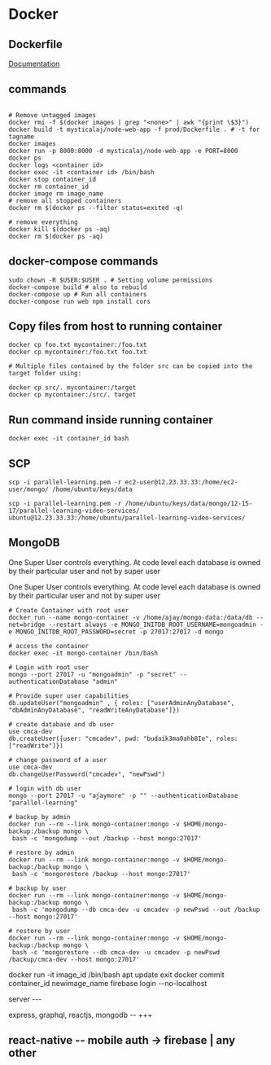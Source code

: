 # Docker

## Dockerfile
[Documentation](https://docs.docker.com/engine/reference/builder/)

## commands
```

# Remove untagged images
docker rmi -f $(docker images | grep "<none>" | awk "{print \$3}")
docker build -t mysticalaj/node-web-app -f prod/Dockerfile . # -t for tagname
docker images
docker run -p 8000:8000 -d mysticalaj/node-web-app -e PORT=8000
docker ps
docker logs <container id>
docker exec -it <container id> /bin/bash
docker stop container_id
docker rm container_id
docker image rm image_name
# remove all stopped containers
docker rm $(docker ps --filter status=exited -q)

# remove everything
docker kill $(docker ps -aq)
docker rm $(docker ps -aq)
```

## docker-compose commands
```
sudo chown -R $USER:$USER . # Setting volume permissions
docker-compose build # also to rebuild
docker-compose up # Run all containers
docker-compose run web npm install cors
```

## Copy files from host to running container
```
docker cp foo.txt mycontainer:/foo.txt
docker cp mycontainer:/foo.txt foo.txt

# Multiple files contained by the folder src can be copied into the target folder using:

docker cp src/. mycontainer:/target
docker cp mycontainer:/src/. target
```

## Run command inside running container
`docker exec -it container_id bash`

## SCP
```
scp -i parallel-learning.pem -r ec2-user@12.23.33.33:/home/ec2-user/mongo/ /home/ubuntu/keys/data

scp -i parallel-learning.pem -r /home/ubuntu/keys/data/mongo/12-15-17/parallel-learning-video-services/ ubuntu@12.23.33.33:/home/ubuntu/parallel-learning-video-services/
```

## MongoDB
One Super User controls everything.
At code level each database is owned by their particular user and not by super user

One Super User controls everything.
At code level each database is owned by their particular user and not by super user

```
# Create Container with root user
docker run --name mongo-container -v /home/ajay/mongo-data:/data/db --net=bridge --restart always -e MONGO_INITDB_ROOT_USERNAME=mongoadmin -e MONGO_INITDB_ROOT_PASSWORD=secret -p 27017:27017 -d mongo

# access the container
docker exec -it mongo-container /bin/bash

# Login with root user
mongo --port 27017 -u "mongoadmin" -p "secret" --authenticationDatabase "admin"

# Provide super user capabilities
db.updateUser("mongoadmin" , { roles: ["userAdminAnyDatabase", "dbAdminAnyDatabase", "readWriteAnyDatabase"]})

# create database and db user
use cmca-dev
db.createUser({user: "cmcadev", pwd: "budaik3ma0ahb8Ie", roles: ["readWrite"]})

# change password of a user
use cmca-dev
db.changeUserPassword("cmcadev", "newPswd")

# login with db user
mongo --port 27017 -u "ajaymore" -p "" --authenticationDatabase "parallel-learning"
```

```
# backup by admin
docker run --rm --link mongo-container:mongo -v $HOME/mongo-backup:/backup mongo \
 bash -c 'mongodump --out /backup --host mongo:27017'

# restore by admin
docker run --rm --link mongo-container:mongo -v $HOME/mongo-backup:/backup mongo \
 bash -c 'mongorestore /backup --host mongo:27017'

# backup by user
docker run --rm --link mongo-container:mongo -v $HOME/mongo-backup:/backup mongo \
 bash -c 'mongodump --db cmca-dev -u cmcadev -p newPswd --out /backup --host mongo:27017'

# restore by user
docker run --rm --link mongo-container:mongo -v $HOME/mongo-backup:/backup mongo \
 bash -c 'mongorestore --db cmca-dev -u cmcadev -p newPswd /backup/cmca-dev --host mongo:27017'
```


docker run -it image_id /bin/bash
apt update
exit
docker commit container_id newimage_name
firebase login --no-localhost


server ---

express, graphql, reactjs, mongodb -- +++

react-native
-- mobile auth -> firebase | any other
-- 
